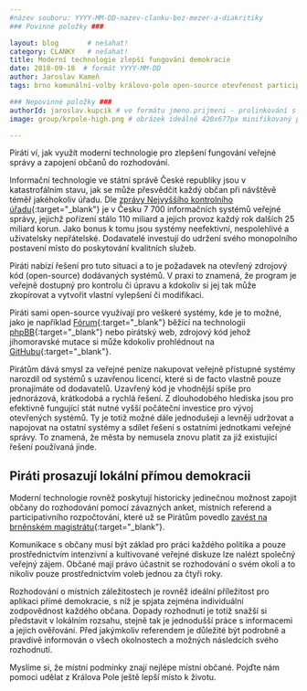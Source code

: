 ```yaml
---
#název souboru: YYYY-MM-DD-nazev-clanku-bez-mezer-a-diakritiky
### Povinné položky ###

layout: blog       # nešahat!
category: CLANKY   # nešahat!
title: Moderní technologie zlepší fungování demokracie
date: 2018-09-18  # formát YYYY-MM-DD
author: Jaroslav Kameň
tags: brno komunální-volby královo-pole open-source otevřenost participace přímá-demokracie transparence # kategorie odděleny mezerami, např. volby zemědělství životní-prostředí piráti (viz https://jihomoravsky.pirati.cz/tags/)

### Nepovinné položky ###
authorId: jaroslav.kupcik # ve formátu jmeno.prijmeni - prolinkování s profilem přes uid
image: group/krpole-high.png # obrázek ideálně 420x677px minifikovaný přes https://tinypng.com/

---
```


Piráti ví, jak využít moderní technologie pro zlepšení fungování veřejné správy a zapojení občanů do rozhodování.

Informační technologie ve státní správě České republiky jsou v katastrofálním stavu, jak se může přesvědčit každý občan při návštěvě téměř jakéhokoliv úřadu. Dle [zprávy Nejvyššího kontrolního úřadu](https://www.hlidacstatu.cz/texty/nku-pro-prezidenta-zemana-vazne-problemy-v-hospodareni-statu/){:target="_blank"} je v Česku 7 700 informačních systémů veřejné správy, jejichž pořízení stálo 110 miliard a jejich provoz každý rok dalších 25 miliard korun. Jako bonus k tomu jsou systémy neefektivní, nespolehlivé a uživatelsky nepřátelské. Dodavatelé investují do udržení svého monopolního postavení místo do poskytování kvalitních služeb.

Piráti nabízí řešení pro tuto situaci a to je požadavek na otevřený zdrojový kód (open-source) dodávaných systémů. V praxi to znamená, že program je veřejně dostupný pro kontrolu či úpravu a kdokoliv si jej tak může zkopírovat a vytvořit vlastní vylepšení či modifikaci.

Piráti sami open-source využívají pro veškeré systémy, kde je to možné, jako je například [Fórum](https://forum.pirati.cz/){:target="_blank"} běžící na technologii [phpBB](https://www.phpbb.com/){:target="_blank"} nebo pirátský web, zdrojový kód jehož jihomoravské mutace si může kdokoliv prohlédnout na [GitHubu](https://github.com/pirati-web/jihomoravsky.pirati.cz/tree/master){:target="_blank"}.

Pirátům dává smysl za veřejné peníze nakupovat veřejně přístupné systémy narozdíl od systémů s uzavřenou licencí, které si de facto vlastně pouze pronajímáte od dodavatelů. Uzavřený kód je vhodnější spíše pro jednorázová, krátkodobá a rychlá řešení. Z dlouhodobého hlediska jsou pro efektivně fungující stát nutné vyšší počáteční investice pro vývoj otevřených systémů. Ty je totiž možné dále jednodušeji a levněji udržovat a napojovat na ostatní systémy a sdílet řešení s ostatními jednotkami veřejné správy. To znamená, že města by nemusela znovu platit za již existující řešení používaná jinde.

## Piráti prosazují lokální přímou demokracii

Moderní technologie rovněž poskytují historicky jedinečnou možnost zapojit občany do rozhodování pomocí závazných anket, místních referend a participativního rozpočtování, které už se Pirátům povedlo [zavést na brněnském magistrátu](https://damenavas.brno.cz/){:target="_blank"}.

Komunikace s občany musí být základ pro práci každého politika a pouze prostřednictvím intenzivní a kultivované veřejné diskuze lze nalézt společný veřejný zájem. Občané mají právo účastnit se rozhodování o svém okolí a to nikoliv pouze prostřednictvím voleb jednou za čtyři roky.

Rozhodování o místních záležitostech je rovněž ideální příležitost pro aplikaci přímé demokracie, s níž je spjata zejména individuální zodpovědnost každého občana. Dopady rozhodnutí je totiž snažší si představit v lokálním rozsahu, stejně tak je jednodušší práce s informacemi a jejich ověřování. Před jakýmkoliv referendem je důležité být podrobně a pravdivě informován o všech okolnostech a možných následcích svého rozhodnutí.

Myslíme si, že místní podmínky znají nejlépe místní občané. Pojďte nám pomoci udělat z Králova Pole ještě lepší místo k životu.
